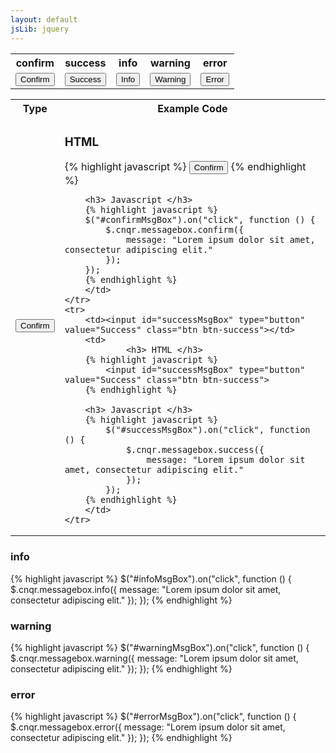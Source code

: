 ```yaml
---
layout: default
jsLib: jquery
---
```


<table class="reporttable">
	<tr>
		<th>confirm</th>
		<th>success</th>
		<th>info   </th>
		<th>warning</th>
		<th>error  </th>
	</tr>
	<tr>
		<td><input id="confirmMsgBox" type="button" value="Confirm" class="btn btn-default cnqr-muted"></td>
		<td><input id="successMsgBox" type="button" value="Success" class="btn btn-success"></td>
		<td><input id="infoMsgBox" type="button" value="Info" class="btn btn-info"></td>
		<td><input id="warningMsgBox" type="button" value="Warning" class="btn btn-warning"></td>
		<td><input id="errorMsgBox" type="button" value="Error" class="btn btn-danger"></td>
	</tr>
</table>


<table class="reporttable">
	<tr>
		<th>Type</th>
		<th>Example Code</th>
	</tr>
	<tr>
		<td><input id="confirmMsgBox" type="button" value="Confirm" class="btn btn-default cnqr-muted"></td>
		<td>
		<h3> HTML </h3>
		{% highlight javascript %}
			<input id="confirmMsgBox" type="button" value="Confirm" class="btn btn-default cnqr-muted">
		{% endhighlight %}	
		
		<h3> Javascript </h3>
		{% highlight javascript %}
		$("#confirmMsgBox").on("click", function () {
			$.cnqr.messagebox.confirm({
				message: "Lorem ipsum dolor sit amet, consectetur adipiscing elit."
			});
		});
		{% endhighlight %}	
		</td>
	</tr>
	<tr>
		<td><input id="successMsgBox" type="button" value="Success" class="btn btn-success"></td>
		<td>
				<h3> HTML </h3>
		{% highlight javascript %}
			<input id="successMsgBox" type="button" value="Success" class="btn btn-success">
		{% endhighlight %}	
		
		<h3> Javascript </h3>
		{% highlight javascript %}
			$("#successMsgBox").on("click", function () {
				$.cnqr.messagebox.success({
					message: "Lorem ipsum dolor sit amet, consectetur adipiscing elit."
				});
			});
		{% endhighlight %}	
		</td>
	</tr>
	
</table>


### info ###
{% highlight javascript %}
$("#infoMsgBox").on("click", function () {
	$.cnqr.messagebox.info({
		message: "Lorem ipsum dolor sit amet, consectetur adipiscing elit."
	});
});
{% endhighlight %}

### warning ###
{% highlight javascript %}
$("#warningMsgBox").on("click", function () {
	$.cnqr.messagebox.warning({
		message: "Lorem ipsum dolor sit amet, consectetur adipiscing elit."
	});
});
{% endhighlight %}

### error ###
{% highlight javascript %}
$("#errorMsgBox").on("click", function () {
	$.cnqr.messagebox.error({
		message: "Lorem ipsum dolor sit amet, consectetur adipiscing elit."
	});
});
{% endhighlight %}


<script>
	$.cnqr.ready(function () {
		$("#confirmMsgBox").on("click", function () {
			$.cnqr.messagebox.confirm({
				message: "Lorem ipsum dolor sit amet, consectetur adipiscing elit."
			});
		});

		$("#successMsgBox").on("click", function () {
			$.cnqr.messagebox.success({
				message: "Nullam sagittis tincidunt malesuada."
			});
		});

		$("#infoMsgBox").on("click", function () {
			$.cnqr.messagebox.info({
				message: "Phasellus tristique tristique blandit. Nullam pellentesque porttitor orci. Nunc eros turpis, ultrices ut consequat in, rhoncus vitae metus. Pellentesque sit amet rutrum augue, a placerat odio. Mauris blandit pharetra sapien, id placerat orci tempus eget. Aliquam interdum neque a metus molestie, ut rhoncus justo hendrerit. In aliquam porttitor mauris at luctus. In ullamcorper tristique hendrerit. "
			});
		});

		$("#warningMsgBox").on("click", function () {
			$.cnqr.messagebox.warning({
				message: "Nunc lobortis, nisi eget rhoncus pellentesque, eros mauris gravida nisi, a aliquet dolor odio quis nisi. Donec sed lectus eu diam malesuada placerat eget non ipsum. Ut auctor nisi ac nibh convallis dignissim. "
			});
		});

		$("#errorMsgBox").on("click", function () {
			$.cnqr.messagebox.error({
				message: "Aliquam vestibulum risus porta arcu egestas rhoncus. Nulla vehicula, elit eget porta ultricies,"
			});
		});
	});
</script>
